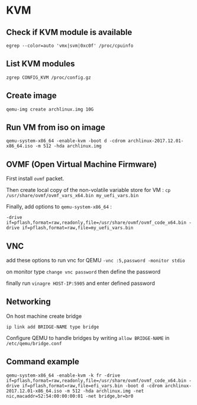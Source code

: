 # KVM

## Check if KVM module is available

`egrep --color=auto 'vmx|svm|0xc0f' /proc/cpuinfo
`

## List KVM modules

`zgrep CONFIG_KVM /proc/config.gz
`

## Create image

`qemu-img create archlinux.img 10G`

## Run VM from iso on image

`qemu-system-x86_64 -enable-kvm -boot d -cdrom archlinux-2017.12.01-x86_64.iso -m 512 -hda archlinux.img`

## OVMF (Open Virtual Machine Firmware)

First install `ovmf` packet.

Then create local copy of the non-volatile variable store for VM : `cp /usr/share/ovmf/ovmf_vars_x64.bin my_uefi_vars.bin`

Finally, add options to `qemu-system-x86_64` :

`-drive if=pflash,format=raw,readonly,file=/usr/share/ovmf/ovmf_code_x64.bin -drive if=pflash,format=raw,file=my_uefi_vars.bin`

## VNC

add these options to run vnc for QEMU `-vnc :5,password -monitor stdio`

on monitor type `change vnc password` then define the password

finally run `vinagre HOST-IP:5905` and enter defined password

## Networking

On host machine create bridge 

`ip link add BRIDGE-NAME type bridge`

Configure QEMU to handle bridges by writing `allow BRIDGE-NAME` in `/etc/qemu/bridge.conf`

## Command example

`qemu-system-x86_64 -enable-kvm -k fr -drive if=pflash,format=raw,readonly,file=/usr/share/ovmf/ovmf_code_x64.bin -drive if=pflash,format=raw,file=efi_vars.bin -boot d -cdrom archlinux-2017.12.01-x86_64.iso -m 512 -hda archlinux.img -net nic,macaddr=52:54:00:00:00:01 -net bridge,br=br0`